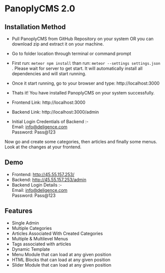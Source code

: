 # PanoplyCMS 2.0


## Installation Method
- Pull PanoplyCMS from GitHub Repository on your system OR you can download zip and extract it on your machine.
- Go to folder location through terminal or command prompt
- First run: `meteor npm install` than run: `meteor --settings settings.json` . Please wait for server to get start. It will automatically install all dependencies and will start running.
- Once it start running, go to your browser and type: http://localhost:3000
- Thats it! You have installed PanoplyCMS on your system successfully.

- Frontend Link: http://localhost:3000
- Backend Link: http://localhost:3000/admin

- Initial Login Credentials of Backend :-<br>
	Email: info@deligence.com<br>
	Password: Pass@123

Now go and create some categories, then articles and finally some menus. Look at the changes at your frontend.

## Demo
- Frontend: http://45.55.157.253/
- Backend: http://45.55.157.253/admin
- Backend Login Details :-<br>
	Email: info@deligence.com<br>
	Password: Pass@123

## Features
- Single Admin
- Multiple Categories
- Articles Associated With Created Categories
- Multiple & Multilevel Menus
- Tags associated with articles
- Dynamic Template
- Menu Module that can load at any given position
- HTML Blocks that can load at any given position
- Slider Module that can load at any given position

